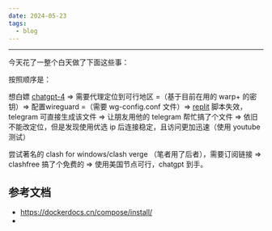 ```yaml
---
date: 2024-05-23
tags:
  - blog
---
```

***

今天花了一整个白天做了下面这些事：

按照顺序是：

想白嫖 [chatgpt-4](https://chatgpt.com/) => 需要代理定位到可行地区 =（基于目前在用的 warp+ 的密钥）=>  配置wireguard =（需要 wg-config.conf 文件）=> [replit](https://replit.com/@misaka-blog/wgcf-profile-generator#main.sh) 脚本失效，telegram 可直接生成该文件 => 让朋友用他的 telegram 帮忙搞了个文件 => 依旧不能改定位，但是发现使用优选 ip 后连接稳定，且访问更加迅速（使用 youtube 测试）

尝试著名的 clash for windows/clash verge （笔者用了后者），需要订阅链接 => clashfree 搞了个免费的 => 使用美国节点可行，chatgpt 到手。

<!-- more -->

## 参考文档

- https://dockerdocs.cn/compose/install/
- 